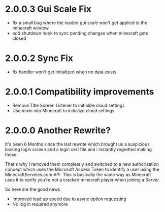 # 2.0.0.3 Gui Scale Fix

- fix a small bug where the loaded gui scale won't get applied to the minecraft window
- add shutdown hook to sync pending changes when minecraft gets closed

# 2.0.0.2 Sync Fix

- fix handler won't get initialized when no data exists

# 2.0.0.1 Compatibility improvements

- Remove Title Screen Listener to initialize cloud settings
- Use mixin into Minecraft to initialize cloud settings

# 2.0.0.0 Another Rewrite?

It's been 6 Months since the last rewrite which brought us a suspicious looking login screen and a login cert file and
i instantly regretted making those. 

That's why I removed them completely and switched to a new authorization concept
which uses the Microsoft Access Token to identify a user using the MinecraftServices.com API. This is basically the same
way as Minecraft uses it to verify you're not a cracked minecraft player when joining a Server.

So here are the good news

- Improved load up speed due to async option requesting
- No log in required anymore

